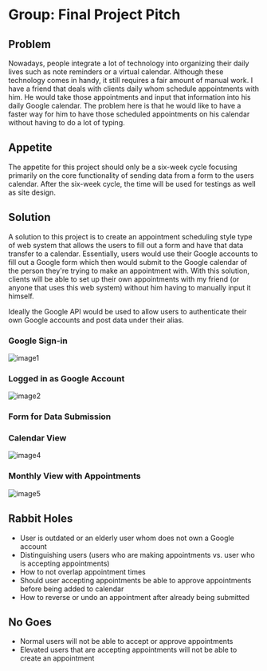 # Group: Final Project Pitch

## Problem

Nowadays, people integrate a lot of technology into organizing their daily lives such as note reminders or a virtual calendar. Although these technology comes in handy, it still requires a fair amount of manual work. I have a friend that deals with clients daily whom schedule appointments with him. He would take those appointments and input that information into his daily Google calendar. The problem here is that he would like to have a faster way for him to have those scheduled appointments on his calendar without having to do a lot of typing.

## Appetite

The appetite for this project should only be a six-week cycle focusing primarily on the core functionality of sending data from a form to the users calendar. After the six-week cycle, the time will be used for testings as well as site design.

## Solution

A solution to this project is to create an appointment scheduling style type of web system that allows the users to fill out a form and have that data transfer to a calendar. Essentially, users would use their Google accounts to fill out a Google form which then would submit to the Google calendar of the person they're trying to make an appointment with. With this solution, clients will be able to set up their own appointments with my friend (or anyone that uses this web system) without him having to manually input it himself.

Ideally the Google API would be used to allow users to authenticate their own Google accounts and post data under their alias.

### Google Sign-in
![image1](https://user-images.githubusercontent.com/31261926/73325997-7f5b7480-4248-11ea-980c-e314e2b80044.jpg)

### Logged in as Google Account
![image2](https://user-images.githubusercontent.com/31261926/73325734-7b7b2280-4247-11ea-9a0a-05500db3fca6.jpg)

### Form for Data Submission


### Calendar View
![image4](https://user-images.githubusercontent.com/31261926/73325792-b67d5600-4247-11ea-94d2-eb93dc6df0bd.jpg)

### Monthly View with Appointments
![image5](https://user-images.githubusercontent.com/31261926/73325824-dd3b8c80-4247-11ea-8624-625f59da2ea8.jpg)

## Rabbit Holes

* User is outdated or an elderly user whom does not own a Google account
* Distinguishing users (users who are making appointments vs. user who is accepting appointments)
* How to not overlap appointment times
* Should user accepting appointments be able to approve appointments before being added to calendar
* How to reverse or undo an appointment after already being submitted

## No Goes

* Normal users will not be able to accept or approve appointments
* Elevated users that are accepting appointments will not be able to create an appointment
